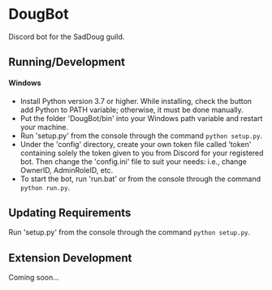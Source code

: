 # DougBot
Discord bot for the SadDoug guild.

## Running/Development
#### Windows
* Install Python version 3.7 or higher. While installing, check the button add Python to PATH variable; otherwise, it must be done manually.
* Put the folder 'DougBot/bin' into your Windows path variable and restart your machine.
* Run 'setup.py' from the console through the command `python setup.py`.
* Under the 'config' directory, create your own token file called 'token' containing solely the token given to you from Discord for your registered bot. Then change the 'config.ini' file to suit your needs: i.e., change OwnerID, AdminRoleID, etc.
* To start the bot, run 'run.bat' or from the console through the command `python run.py`.

## Updating Requirements
Run 'setup.py' from the console through the command `python setup.py`.

## Extension Development
Coming soon...
